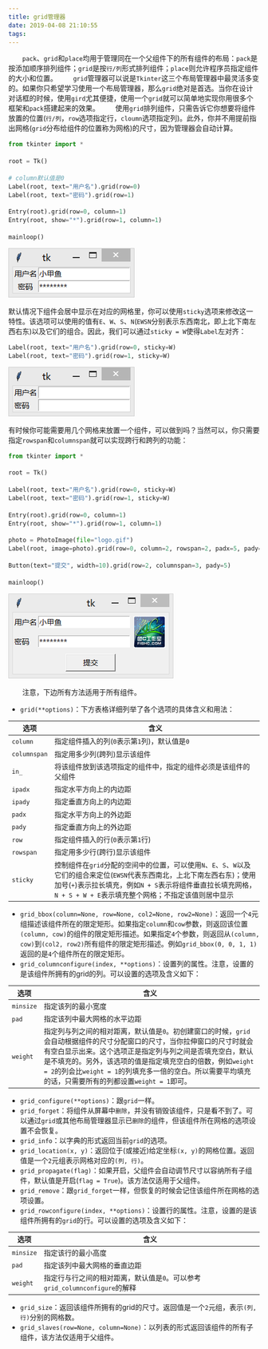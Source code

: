 ```yaml
---
title: grid管理器
date: 2019-04-08 21:10:55
tags:
---
```

&emsp;&emsp;`pack`、`grid`和`place`均用于管理同在一个父组件下的所有组件的布局：`pack`是按添加顺序排列组件；`grid`是按`行/列`形式排列组件；`place`则允许程序员指定组件的大小和位置。
&emsp;&emsp;`grid`管理器可以说是`Tkinter`这三个布局管理器中最灵活多变的。如果你只希望学习使用一个布局管理器，那么`grid`绝对是首选。当你在设计对话框的时候，使用`gird`尤其便捷，使用一个`grid`就可以简单地实现你用很多个框架和`pack`搭建起来的效果。
&emsp;&emsp;使用`grid`排列组件，只需告诉它你想要将组件放置的位置(`行/列`，`row`选项指定行，`cloumn`选项指定列)。此外，你并不用提前指出网格(`grid`分布给组件的位置称为网格)的尺寸，因为管理器会自动计算。
<!--more-->

``` python
from tkinter import *
​
root = Tk()
​
# column默认值是0
Label(root, text="用户名").grid(row=0)
Label(root, text="密码").grid(row=1)
​
Entry(root).grid(row=0, column=1)
Entry(root, show="*").grid(row=1, column=1)
​
mainloop()
```

<img src="./grid管理器/1.png">

默认情况下组件会居中显示在对应的网格里，你可以使用`sticky`选项来修改这一特性。该选项可以使用的值有`E`、`W`、`S`、`N`(`EWSN`分别表示东西南北，即上北下南左西右东)以及它们的组合。因此，我们可以通过`sticky = W`使得`Label`左对齐：

``` python
Label(root, text="用户名").grid(row=0, sticky=W)
Label(root, text="密码").grid(row=1, sticky=W)
```

<img src="./grid管理器/2.png">

有时候你可能需要用几个网格来放置一个组件，可以做到吗？当然可以，你只需要指定`rowspan`和`columnspan`就可以实现跨行和跨列的功能：

``` python
from tkinter import *
​
root = Tk()
​
Label(root, text="用户名").grid(row=0, sticky=W)
Label(root, text="密码").grid(row=1, sticky=W)
​
Entry(root).grid(row=0, column=1)
Entry(root, show="*").grid(row=1, column=1)
​
photo = PhotoImage(file="logo.gif")
Label(root, image=photo).grid(row=0, column=2, rowspan=2, padx=5, pady=5)
​
Button(text="提交", width=10).grid(row=2, columnspan=3, pady=5)
​
mainloop()
```

<img src="./grid管理器/3.png">

&emsp;&emsp;注意，下边所有方法适用于所有组件。

- `grid(**options)`：下方表格详细列举了各个选项的具体含义和用法：

选项         | 含义
-------------|-----------
`column`     | 指定组件插入的列(`0`表示第`1`列)，默认值是`0`
`columnspan` | 指定用多少列(跨列)显示该组件
`in_`        | 将该组件放到该选项指定的组件中，指定的组件必须是该组件的父组件
`ipadx`      | 指定水平方向上的内边距
`ipady`      | 指定垂直方向上的内边距
`padx`       | 指定水平方向上的外边距
`pady`       | 指定垂直方向上的外边距
`row`        | 指定组件插入的行(`0`表示第`1`行)
`rowspan`    | 指定用多少行(跨行)显示该组件
`sticky`     | 控制组件在`grid`分配的空间中的位置，可以使用`N`、`E`、`S`、`W`以及它们的组合来定位(`EWSN`代表东西南北，上北下南左西右东)；使用加号(`+`)表示拉长填充，例如`N + S`表示将组件垂直拉长填充网格，`N + S + W + E`表示填充整个网格；不指定该值则居中显示

- `grid_bbox(column=None, row=None, col2=None, row2=None)`：返回一个`4`元组描述该组件所在的限定矩形。如果指定`column`和`cow`参数，则返回该位置`(column, cow)`的组件的限定矩形描述。如果指定`4`个参数，则返回从`(column, cow)`到`(col2, row2)`所有组件的限定矩形描述。例如`grid_bbox(0, 0, 1, 1)`返回的是`4`个组件所在的限定矩形。
- `grid_columnconfigure(index, **options)`：设置列的属性。注意，设置的是该组件所拥有的grid的列。可以设置的选项及含义如下：

选项       | 含义
----------|-------
`minsize` | 指定该列的最小宽度
`pad`     | 指定该列中最大网格的水平边距
`weight`  | 指定列与列之间的相对距离，默认值是`0`。初创建窗口的时候，`grid`会自动根据组件的尺寸分配窗口的尺寸，当你拉伸窗口的尺寸时就会有空白显示出来。这个选项正是指定列与列之间是否填充空白，默认是不填充的。另外，该选项的值是指定填充空白的倍数，例如`weight = 2`的列会比`weight = 1`的列填充多一倍的空白。所以需要平均填充的话，只需要所有的列都设置`weight = 1`即可。

- `grid_configure(**options)`：跟`grid`一样。
- `grid_forget`：将组件从屏幕中`删除`，并没有销毁该组件，只是看不到了。可以通过`grid`或其他布局管理器显示已`删除`的组件，但该组件所在网格的选项设置不会恢复。
- `grid_info`：以字典的形式返回当前`grid`的选项。
- `grid_location(x, y)`：返回位于(或接近)给定坐标`(x, y)`的网格位置。返回值是一个`2`元组表示网格对应的`(列, 行)`。
- `grid_propagate(flag)`：如果开启，父组件会自动调节尺寸以容纳所有子组件，默认值是开启(`flag = True`)。该方法仅适用于父组件。
- `grid_remove`：跟`grid_forget`一样，但恢复的时候会记住该组件所在网格的选项设置。
- `grid_rowconfigure(index, **options)`：设置行的属性。注意，设置的是该组件所拥有的`grid`的行。可以设置的选项及含义如下：

选项      | 含义
----------|------
`minsize` | 指定该行的最小高度
`pad`     | 指定该列中最大网格的垂直边距
`weight`  | 指定行与行之间的相对距离，默认值是`0`。可以参考`grid_columnconfigure`的解释

- `grid_size`：返回该组件所拥有的grid的尺寸。返回值是一个`2`元组，表示`(列, 行)`分别的网格数。
- `grid_slaves(row=None, column=None)`：以列表的形式返回该组件的所有子组件，该方法仅适用于父组件。